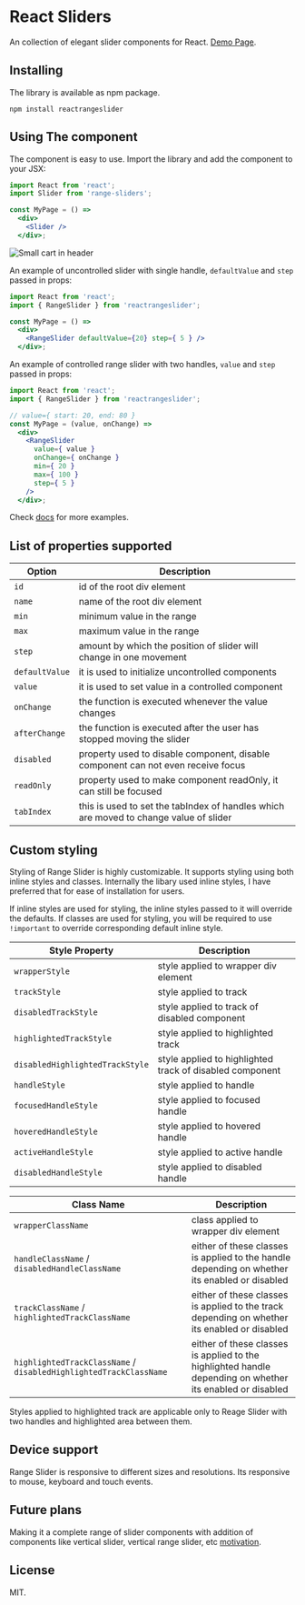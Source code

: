 # React Sliders

An collection of elegant slider components for React.
[Demo Page](http://jpuri.github.io/react-range-slider/).

## Installing

The library is available as npm package.

`npm install reactrangeslider`

## Using The component
The component is easy to use. Import the library and add the component to your JSX:

```jsx
import React from 'react';
import Slider from 'range-sliders';

const MyPage = () =>
  <div>
    <Slider />
  </div>;
```

![Small cart in header](http://i.imgur.com/674BW07.gif)

An example of uncontrolled slider with single handle, `defaultValue` and `step` passed in props:
```jsx
import React from 'react';
import { RangeSlider } from 'reactrangeslider';

const MyPage = () =>
  <div>
    <RangeSlider defaultValue={20} step={ 5 } />
  </div>;
```

An example of controlled range slider with two handles, `value` and `step` passed in props:
```jsx
import React from 'react';
import { RangeSlider } from 'reactrangeslider';

// value={ start: 20, end: 80 }
const MyPage = (value, onChange) =>
  <div>
    <RangeSlider
      value={ value }
      onChange={ onChange }
      min={ 20 }
      max={ 100 }
      step={ 5 }
    />
  </div>;
```
Check [docs](https://github.com/jpuri/react-range-slider/tree/master/docs) for more examples.

## List of properties supported
| Option | Description |
| ------ | ----------- |
| `id`   | id of the root div element |
| `name` | name of the root div element |
| `min`  | minimum value in the range |
| `max`  | maximum value in the range |
| `step` | amount by which the position of slider will change in one movement |
| `defaultValue` | it is used to initialize uncontrolled components |
| `value`    | it is used to set value in a controlled component  |
| `onChange`    | the function is executed whenever the value changes |
| `afterChange`    | the function is executed after the user has stopped moving the slider |
| `disabled`    | property used to disable component, disable component can not even receive focus |
| `readOnly`    | property used to make component readOnly, it can still be focused |
| `tabIndex`    | this is used to set the tabIndex of handles which are moved to change value of slider |

## Custom styling
Styling of Range Slider is highly customizable. It supports styling using both inline styles and classes. Internally the libary used inline styles, I have preferred that for ease of installation for users.

If inline styles are used for styling, the inline styles passed to it will override the defaults. If classes are used for styling, you will be required to use `!important` to override corresponding default inline style.

| Style Property | Description |
| ------ | ----------- |
| `wrapperStyle`    | style applied to wrapper div element |
| `trackStyle`    | style applied to track |
| `disabledTrackStyle`    | style applied to track of disabled component |
| `highlightedTrackStyle`    | style applied to highlighted track |
| `disabledHighlightedTrackStyle`    | style applied to highlighted track of disabled component |
| `handleStyle`    | style applied to handle |
| `focusedHandleStyle`    | style applied to focused handle |
| `hoveredHandleStyle`    | style applied to hovered handle |
| `activeHandleStyle`  | style applied to active handle |
| `disabledHandleStyle`    | style applied to disabled handle |

| Class Name | Description |
| ------ | ----------- |
| `wrapperClassName`    | class applied to wrapper div element |
| `handleClassName` / `disabledHandleClassName`   | either of these classes is applied to the handle depending on whether its enabled or disabled |
| `trackClassName` / `highlightedTrackClassName`    | either of these classes is applied to the track depending on whether its enabled or disabled |
| `highlightedTrackClassName` / `disabledHighlightedTrackClassName`    | either of these classes is applied to the highlighted handle depending on whether its enabled or disabled |
Styles applied to highlighted track are applicable only to Reage Slider with two handles and highlighted area between them.

## Device support
Range Slider is responsive to different sizes and resolutions. Its responsive to mouse, keyboard and touch events.

## Future plans
Making it a complete range of slider components with addition of components like vertical slider, vertical range slider, etc
[motivation](https://jqueryui.com/slider/).

## License
MIT.

